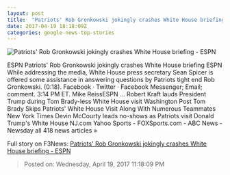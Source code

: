 ```yaml
---
layout: post
title:  "Patriots' Rob Gronkowski jokingly crashes White House briefing - ESPN"
date: 2017-04-19 18:18:09Z
categories: google-news-top-stories
---
```


![Patriots' Rob Gronkowski jokingly crashes White House briefing - ESPN](http://a2.espncdn.com/combiner/i?img=%2Fmedia%2Fmotion%2F2017%2F0419%2Fdm_170419_nfl_Gronk_interrupts_spicer%2Fdm_170419_nfl_Gronk_interrupts_spicer.jpg)

ESPN Patriots' Rob Gronkowski jokingly crashes White House briefing ESPN While addressing the media, White House press secretary Sean Spicer is offered some assistance in answering questions by Patriots tight end Rob Gronkowski. (0:18). Facebook · Twitter · Facebook Messenger; Email; comment. 3:14 PM ET. Mike ReissESPN ... Robert Kraft lauds President Trump during Tom Brady-less White House visit Washington Post Tom Brady Skips Patriots' White House Visit Along With Numerous Teammates New York Times Devin McCourty leads no-shows as Patriots visit Donald Trump's White House NJ.com Yahoo Sports - FOXSports.com - ABC News - Newsday all 418 news articles »


Full story on F3News: [Patriots' Rob Gronkowski jokingly crashes White House briefing - ESPN](http://www.f3nws.com/n/npbFg)

> Posted on: Wednesday, April 19, 2017 11:18:09 PM
